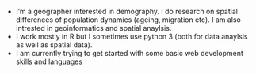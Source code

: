 - I’m a geographer interested in demography. I do research on spatial differences of population dynamics (ageing, migration etc). 
  I am also intrested in geoinformatics and spatial anaylsis.
- I work mostly in R but I sometimes use python 3 (both for data anaylsis as well as spatial data). 
- I am currently trying to get started with some basic web development skills and languages
